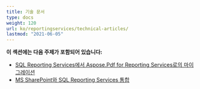 ```yaml
---
title: 기술 문서
type: docs
weight: 120
url: ko/reportingservices/technical-articles/
lastmod: "2021-06-05"
---
```


**이 섹션에는 다음 주제가 포함되어 있습니다:**
- [SQL Reporting Services에서 Aspose.Pdf for Reporting Services로의 마이그레이션](/pdf/reportingservices/migration-from-sql-reporting-services-to-aspose-pdf-for-reporting-services/)
- [MS SharePoint와 SQL Reporting Services 통합](/pdf/reportingservices/sql-reporting-services-integration-with-ms-sharepoint/)